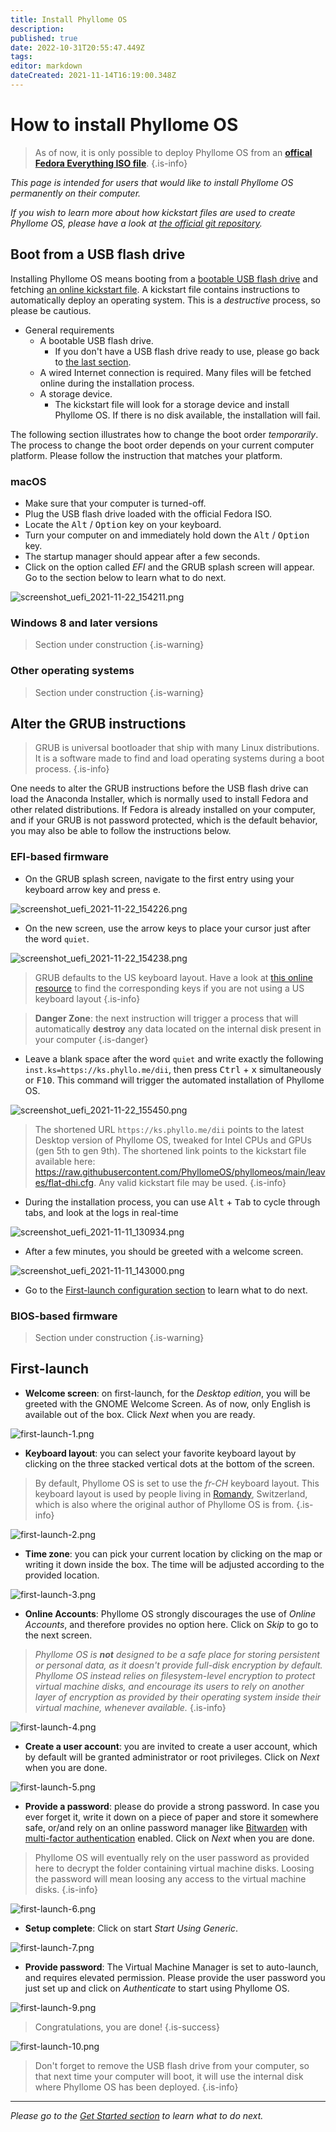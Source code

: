 ```yaml
---
title: Install Phyllome OS
description: 
published: true
date: 2022-10-31T20:55:47.449Z
tags: 
editor: markdown
dateCreated: 2021-11-14T16:19:00.348Z
---
```


# How to install Phyllome OS

> As of now, it is only possible to deploy Phyllome OS from an [**offical Fedora Everything ISO file**](https://alt.fedoraproject.org/en/). 
{.is-info}

*This page is intended for users that would like to install Phyllome OS permanently on their computer.* 

*If you wish to learn more about how kickstart files are used to create Phyllome OS, please have a look at [the official git repository](https://github.com/PhyllomeOS/phyllomeos).*

## Boot from a USB flash drive

Installing Phyllome OS means booting from a [bootable USB flash drive](/deploy/medium) and fetching [an online kickstart file](https://raw.githubusercontent.com/PhyllomeOS/phyllomeos/main/leaves/flat-dhi.cfg). A kickstart file contains instructions to automatically deploy an operating system. This is a *destructive* process, so please be cautious.

* General requirements
	* A bootable USB flash drive.
	   * If you don't have a USB flash drive ready to use, please go back to [the last section](https://wiki.phyllo.me/deploy/medium).
  * A wired Internet connection is required. Many files will be fetched online during the installation process.  
  * A storage device. 
  	* The kickstart file will look for a storage device and install Phyllome OS. If there is no disk available, the installation will fail. 

The following section illustrates how to change the boot order *temporarily*. The process to change the boot order depends on your current computer platform. Please follow the instruction that matches your platform.

### macOS

* Make sure that your computer is turned-off. 
* Plug the USB flash drive loaded with the official Fedora ISO.
* Locate the <kbd>Alt</kbd> / <kbd>Option</kbd> key on your keyboard.
* Turn your computer on and immediately hold down the <kbd>Alt</kbd> / <kbd>Option</kbd> key.
* The startup manager should appear after a few seconds.
* Click on the option called *EFI* and the GRUB splash screen will appear. Go to the section below to learn what to do next.

![screenshot_uefi_2021-11-22_154211.png](/grub-kickstart/screenshot_uefi_2021-11-22_154211.png)

### Windows 8 and later versions

> Section under construction
{.is-warning}

### Other operating systems

> Section under construction
{.is-warning}

## Alter the GRUB instructions

> GRUB is universal bootloader that ship with many Linux distributions. It is a software made to find and load operating systems during a boot process.
{.is-info}

One needs to alter the GRUB instructions before the USB flash drive can load the Anaconda Installer, which is normally used to install Fedora and other related distributions. If Fedora is already installed on your computer, and if your GRUB is not password protected, which is the default behavior, you may also be able to follow the instructions below.

### EFI-based firmware

* On the GRUB splash screen, navigate to the first entry using your keyboard arrow key and press <kbd>e</kbd>.

![screenshot_uefi_2021-11-22_154226.png](/grub-kickstart/screenshot_uefi_2021-11-22_154226.png)

* On the new screen, use the arrow keys to place your cursor just after the word `quiet`.

![screenshot_uefi_2021-11-22_154238.png](/grub-kickstart/screenshot_uefi_2021-11-22_154238.png)

> GRUB defaults to the US keyboard layout. Have a look at [this online resource](https://en.wikipedia.org/wiki/QWERTY#/media/File:KB_United_States.svg) to find the corresponding keys if you are not using a US keyboard layout
{.is-info}

> **Danger Zone**: the next instruction will trigger a process that will automatically **destroy** any data located on the internal disk present in your computer
{.is-danger}

* Leave a blank space after the word `quiet` and write exactly the following `inst.ks=https://ks.phyllo.me/dii`, then press <kbd>Ctrl</kbd> + <kbd>x</kbd> simultaneously or <kbd>F10</kbd>. This command will trigger the automated installation of Phyllome OS. 

![screenshot_uefi_2021-11-22_155450.png](/grub-kickstart/screenshot_uefi_2021-11-22_155450.png)

> The shortened URL `https://ks.phyllo.me/dii` points to the latest Desktop version of Phyllome OS, tweaked for Intel CPUs and GPUs (gen 5th to gen 9th). The shortened link points to the kickstart file available here: https://raw.githubusercontent.com/PhyllomeOS/phyllomeos/main/leaves/flat-dhi.cfg. Any valid kickstart file may be used.
{.is-info}

* During the installation process, you can use <kbd>Alt</kbd> + <kbd>Tab</kbd> to cycle through tabs, and look at the logs in real-time

![screenshot_uefi_2021-11-11_130934.png](/grub-kickstart/screenshot_uefi_2021-11-11_130934.png)

* After a few minutes, you should be greeted with a welcome screen.

![screenshot_uefi_2021-11-11_143000.png](/grub-kickstart/screenshot_uefi_2021-11-11_143000.png)

* Go to the [First-launch configuration section](/deploy/install#first-launch) to learn what to do next.

### BIOS-based firmware

> Section under construction
{.is-warning}

## First-launch

* **Welcome screen**: on first-launch, for the *Desktop edition*, you will be greeted with the GNOME Welcome Screen. As of now, only English is available out of the box. Click *Next* when you are ready.  

![first-launch-1.png](/first-launch/first-launch-1.png)

* **Keyboard layout**: you can select your favorite keyboard layout by clicking on the three stacked vertical dots at the bottom of the screen.

> By default, Phyllome OS is set to use the *fr-CH* keyboard layout. This keyboard layout is used by people living in [Romandy](https://en.wikipedia.org/wiki/Romandy), Switzerland, which is also where the original author of Phyllome OS is from.
{.is-info}

![first-launch-2.png](/first-launch/first-launch-2.png)

* **Time zone**: you can pick your current location by clicking on the map or writing it down inside the box. The time will be adjusted according to the provided location. 

![first-launch-3.png](/first-launch/first-launch-3.png)

* **Online Accounts**: Phyllome OS strongly discourages the use of *Online Accounts*, and therefore provides no option here. Click on *Skip* to go to the next screen.

> *Phyllome OS is **not** designed to be a safe place for storing persistent or personal data, as it doesn't provide full-disk encryption by default. Phyllome OS instead relies on filesystem-level encryption to protect virtual machine disks, and encourage its users to rely on another layer of encryption as provided by their operating system inside their virtual machine, whenever available.*
{.is-info}

![first-launch-4.png](/first-launch/first-launch-4.png)

* **Create a user account**: you are invited to create a user account, which by default will be granted administrator or root privileges. Click on *Next* when you are done.

![first-launch-5.png](/first-launch/first-launch-5.png)

* **Provide a password**: please do provide a strong password. In case you ever forget it, write it down on a piece of paper and store it somewhere safe, or/and rely on an online password manager like [Bitwarden](https://bitwarden.com/) with [multi-factor authentication](https://en.wikipedia.org/wiki/Multi-factor_authentication) enabled. Click on *Next* when you are done.

> Phyllome OS will eventually rely on the user password as provided here to decrypt the folder containing virtual machine disks. Loosing the password will mean loosing any access to the virtual machine disks.
{.is-info}

![first-launch-6.png](/first-launch/first-launch-6.png)

* **Setup complete**: Click on start *Start Using Generic*. 

![first-launch-7.png](/first-launch/first-launch-7.png)

* **Provide password**: The Virtual Machine Manager is set to auto-launch, and requires elevated permission. Please provide the user password you just set up and click on *Authenticate* to start using Phyllome OS. 

![first-launch-9.png](/first-launch/first-launch-9.png)

> Congratulations, you are done! 
{.is-success}

![first-launch-10.png](/first-launch/first-launch-10.png)

> Don't forget to remove the USB flash drive from your computer, so that next time your computer will boot, it will use the internal disk where Phyllome OS has been deployed.
{.is-info}

---

*Please go to the [Get Started section](https://wiki.phyllo.me/getstarted/disk) to learn what to do next.*










